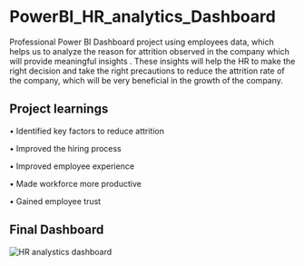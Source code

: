 # PowerBI_HR_analytics_Dashboard
Professional Power BI Dashboard project using employees data, which helps us to analyze the reason for attrition observed in the company which will provide meaningful insights . These insights will help the HR to make the right decision and take the right precautions to reduce the attrition rate of the company, which will be very beneficial in the growth of the company.

## Project learnings
• Identified key factors to reduce attrition

• Improved the hiring process

• Improved employee experience

• Made workforce more productive

• Gained employee trust

## Final Dashboard
![HR analystics dashboard](https://github.com/user-attachments/assets/6713333f-f73c-4040-b337-9bae97528669)

